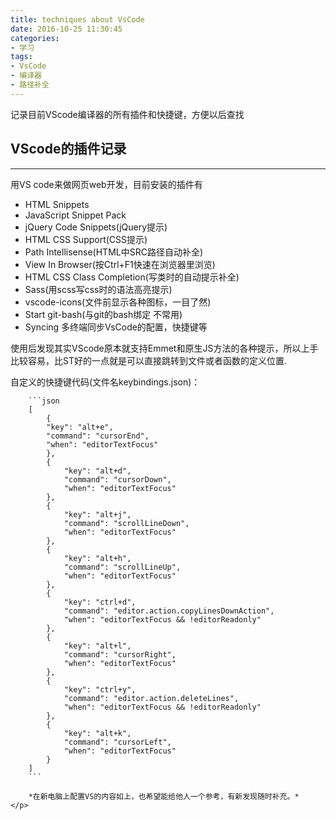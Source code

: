 ```yaml
---
title: techniques about VsCode
date: 2016-10-25 11:30:45
categories:
- 学习
tags:
- VsCode
- 编译器
- 路径补全
---
```

记录目前VScode编译器的所有插件和快捷键，方便以后查找
<!-- more -->
## VScode的插件记录
----------
<article>
    <p>用VS code来做网页web开发，目前安装的插件有
    <ul>
        <li>HTML Snippets</li>
        <li>JavaScript Snippet Pack</li>
        <li>jQuery Code Snippets(jQuery提示)</li>
        <li>HTML CSS Support(CSS提示)</li>
        <li>Path Intellisense(HTML中SRC路径自动补全)</li>
        <li>View In Browser(按Ctrl+F1快速在浏览器里浏览)</li>
        <li>HTML CSS Class Completion(写类时的自动提示补全)</li>
        <li>Sass(用scss写css时的语法高亮提示)</li>
        <li>vscode-icons(文件前显示各种图标，一目了然)</li>
        <li>Start git-bash(与git的bash绑定 不常用)</li>
        <li>Syncing 多终端同步VsCode的配置，快捷键等</li>
    </ul>
    使用后发现其实VScode原本就支持Emmet和原生JS方法的各种提示，所以上手比较容易，比ST好的一点就是可以直接跳转到文件或者函数的定义位置.
    </p>
    <p>
        自定义的快捷键代码(文件名keybindings.json)：

        ```json
        [
            {
            "key": "alt+e",
            "command": "cursorEnd",
            "when": "editorTextFocus"
            },
            {
                "key": "alt+d",
                "command": "cursorDown",
                "when": "editorTextFocus"
            },
            {
                "key": "alt+j",
                "command": "scrollLineDown",
                "when": "editorTextFocus"
            },
            {
                "key": "alt+h",
                "command": "scrollLineUp",
                "when": "editorTextFocus"
            },
            {
                "key": "ctrl+d",
                "command": "editor.action.copyLinesDownAction",
                "when": "editorTextFocus && !editorReadonly"
            },
            {
                "key": "alt+l",
                "command": "cursorRight",
                "when": "editorTextFocus"
            },
            {
                "key": "ctrl+y",
                "command": "editor.action.deleteLines",
                "when": "editorTextFocus && !editorReadonly"
            },
            {
                "key": "alt+k",
                "command": "cursorLeft",
                "when": "editorTextFocus"
            }
        ]
        ```

        *在新电脑上配置VS的内容如上，也希望能给他人一个参考，有新发现随时补充。*
    </p>
</article>
